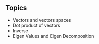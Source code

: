 ## Topics

- Vectors and vectors spaces
- Dot product of vectors
- Inverse
- Eigen Values and Eigen Decomposition
